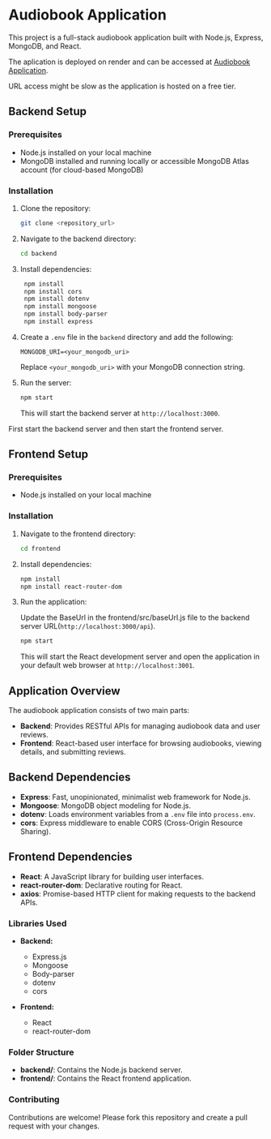 
# Audiobook Application

This project is a full-stack audiobook application built with Node.js, Express, MongoDB, and React.

The aplication is deployed on render and can be accessed at [Audiobook Application](https://rating-system-1.onrender.com/).

URL access might be slow as the application is hosted on a free tier.


## Backend Setup

### Prerequisites

- Node.js installed on your local machine
- MongoDB installed and running locally or accessible MongoDB Atlas account (for cloud-based MongoDB)

### Installation

1. Clone the repository:

   ```bash
   git clone <repository_url>
   ```

2. Navigate to the backend directory:

   ```bash
   cd backend
   ```

3. Install dependencies:

   ```bash
    npm install
    npm install cors
    npm install dotenv
    npm install mongoose
    npm install body-parser
    npm install express
   ```

4. Create a `.env` file in the `backend` directory and add the following:

   ```plaintext
   MONGODB_URI=<your_mongodb_uri>
   ```

   Replace `<your_mongodb_uri>` with your MongoDB connection string.

5. Run the server:

   ```bash
   npm start
   ```

   This will start the backend server at `http://localhost:3000`.


First start the backend server and then start the frontend server.

## Frontend Setup

### Prerequisites

- Node.js installed on your local machine

### Installation

1. Navigate to the frontend directory:

   ```bash
   cd frontend
   ``` 

2. Install dependencies:

   ```bash
   npm install
   npm install react-router-dom
   ```

3. Run the application:

   Update the BaseUrl in the frontend/src/baseUrl.js file to the backend server URL(`http://localhost:3000/api`).

   ```bash
   npm start
   ```

   This will start the React development server and open the application in your default web browser at `http://localhost:3001`.




## Application Overview

The audiobook application consists of two main parts:

- **Backend**: Provides RESTful APIs for managing audiobook data and user reviews.
- **Frontend**: React-based user interface for browsing audiobooks, viewing details, and submitting reviews.

## Backend Dependencies

- **Express**: Fast, unopinionated, minimalist web framework for Node.js.
- **Mongoose**: MongoDB object modeling for Node.js.
- **dotenv**: Loads environment variables from a `.env` file into `process.env`.
- **cors**: Express middleware to enable CORS (Cross-Origin Resource Sharing).

## Frontend Dependencies

- **React**: A JavaScript library for building user interfaces.
- **react-router-dom**: Declarative routing for React.
- **axios**: Promise-based HTTP client for making requests to the backend APIs.

### Libraries Used

- **Backend:**
  - Express.js
  - Mongoose
  - Body-parser
  - dotenv
  - cors

- **Frontend:**
  - React
  - react-router-dom


### Folder Structure

- **backend/**: Contains the Node.js backend server.
- **frontend/**: Contains the React frontend application.

### Contributing

Contributions are welcome! Please fork this repository and create a pull request with your changes.

